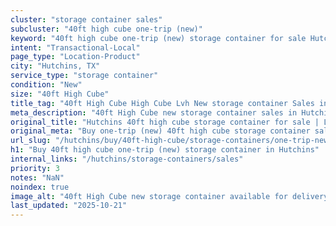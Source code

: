 ```yaml
---
cluster: "storage container sales"
subcluster: "40ft high cube one-trip (new)"
keyword: "40ft high cube one-trip (new) storage container for sale Hutchins, TX"
intent: "Transactional-Local"
page_type: "Location-Product"
city: "Hutchins, TX"
service_type: "storage container"
condition: "New"
size: "40ft High Cube"
title_tag: "40ft High Cube High Cube Lvh New storage container Sales in Hutchins | LC Container"
meta_description: "40ft High Cube new storage container sales in Hutchins. High cube containers with extra height. Fast delivery, competitive pricing. Serving storage containers area. Quote ID: 1Y6. Call (214) 524-4168 for your free quote today."
original_title: "Hutchins 40ft high cube storage container for sale | LC"
original_meta: "Buy one-trip (new) 40ft high cube storage container sale with local delivery in Hutchins, TX. LC Container — local Since 2003. Request a fast quote today."
url_slug: "/hutchins/buy/40ft-high-cube/storage-containers/one-trip-new"
h1: "Buy 40ft high cube one-trip (new) storage container in Hutchins"
internal_links: "/hutchins/storage-containers/sales"
priority: 3
notes: "NaN"
noindex: true
image_alt: "40ft High Cube new storage container available for delivery in Hutchins"
last_updated: "2025-10-21"
---
```


<!-- TODO: Add unique city/inventory copy, images, and internal links here. -->
